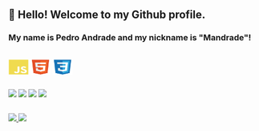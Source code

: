 ## 👋 Hello! Welcome to my Github profile.
### My name is Pedro Andrade and my nickname is "Mandrade"!

<div style="display: inline_block"><br>
  <img align="center" alt="Mandrade-Js" height="30" width="40" src="https://raw.githubusercontent.com/devicons/devicon/master/icons/javascript/javascript-plain.svg">
  <img align="center" alt="Mandrade-HTML" height="30" width="40" src="https://raw.githubusercontent.com/devicons/devicon/master/icons/html5/html5-original.svg">
  <img align="center" alt="Mandrade-CSS" height="30" width="40" src="https://raw.githubusercontent.com/devicons/devicon/master/icons/css3/css3-original.svg">
</div>
  
  ##
<div> 
  <a href="https://www.youtube.com/channel/UCYXQyiReMuPzFuEvoOuLiFg" target="_blank"><img src="https://img.shields.io/badge/YouTube-FF0000?style=for-the-badge&logo=youtube&logoColor=white" target="_blank"></a>
  <a href="https://instagram.com/peu_mandrade" target="_blank"><img src="https://img.shields.io/badge/-Instagram-%23E4405F?style=for-the-badge&logo=instagram&logoColor=white" target="_blank"></a>
  <a href = "peumandrade@gmail.com"><img src="https://img.shields.io/badge/-Gmail-%23333?style=for-the-badge&logo=gmail&logoColor=white" target="_blank"></a>
  <a href="https://www.linkedin.com/in/pedro-henrique-andrade-a04b12276/" target="_blank"><img src="https://img.shields.io/badge/-LinkedIn-%230077B5?style=for-the-badge&logo=linkedin&logoColor=white" target="_blank"></a> 
</div>

##
<div>
<a href="https://github.com/PeuMAndrade">
<img loading="lazy" height="180em" src="https://github-readme-stats.vercel.app/api/top-langs/?username=PeuMAndrade&layout=compact&langs_count=7&theme=dark"/>
<img loading="lazy" height="180em" src="https://github-readme-stats.vercel.app/api?username=PeuMAndrade&show_icons=true&theme=dark&include_all_commits=true&count_private=true"/>
</div>


